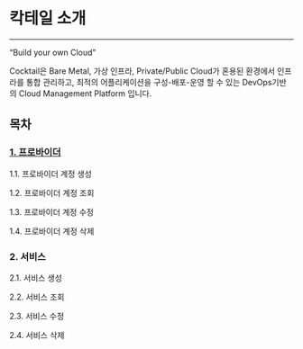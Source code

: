 # 칵테일 소개

---

“Build your own Cloud”

Cocktail은 Bare Metal, 가상 인프라, Private/Public Cloud가 혼용된 환경에서 인프라를 통합 관리하고, 최적의 어플리케이션을 구성-배포-운영 할 수 있는 DevOps기반의 Cloud Management Platform 입니다.

## 목차

### [1. 프로바이더](/d504-b85c-bc14-c774-b354.md)

1.1. 프로바이더 계정 생성

1.2. 프로바이더 계정 조회

1.3. 프로바이더 계정 수정

1.4. 프로바이더 계정 삭제

### 2. 서비스

2.1. 서비스 생성

2.2. 서비스 조회

2.3. 서비스 수정

2.4. 서비스 삭제

#### 



